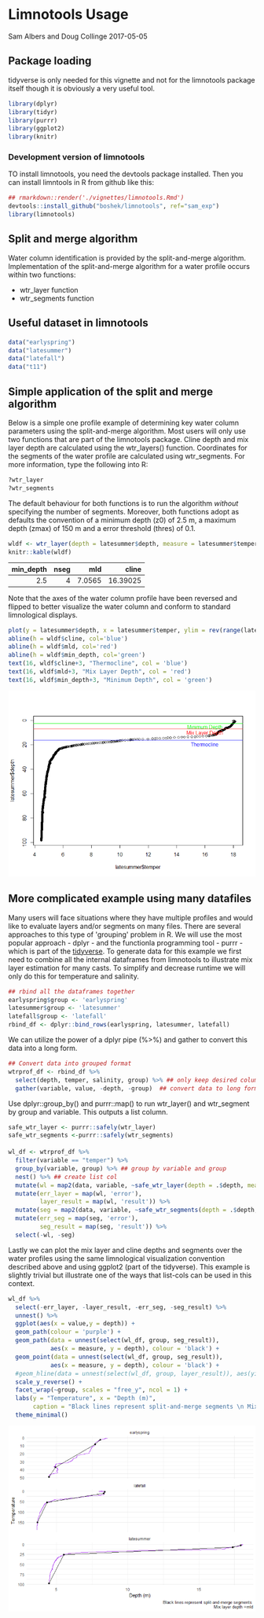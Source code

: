 Limnotools Usage
================
Sam Albers and Doug Collinge
2017-05-05

Package loading
---------------

tidyverse is only needed for this vignette and not for the limnotools package itself though it is obviously a very useful tool.

``` r
library(dplyr)
library(tidyr)
library(purrr)
library(ggplot2)
library(knitr)
```

### Development version of limnotools

TO install limnotools, you need the devtools package installed. Then you can install limntools in R from github like this:

``` r
## rmarkdown::render('./vignettes/limnotools.Rmd')
devtools::install_github("boshek/limnotools", ref="sam_exp")
library(limnotools)
```

Split and merge algorithm
-------------------------

Water column identification is provided by the split-and-merge algorithm. Implementation of the split-and-merge algorithm for a water profile occurs within two functions:

-   wtr\_layer function
-   wtr\_segments function

Useful dataset in limnotools
----------------------------

``` r
data("earlyspring")
data("latesummer")
data("latefall")
data("t11")
```

Simple application of the split and merge algorithm
---------------------------------------------------

Below is a simple one profile example of determining key water column parameters using the split-and-merge algorithm. Most users will only use two functions that are part of the limnotools package. Cline depth and mix layer depth are calculated using the wtr\_layers() function. Coordinates for the segments of the water profile are calculated using wtr\_segments. For more information, type the following into R:

``` r
?wtr_layer
?wtr_segments
```

The default behaviour for both functions is to run the algorithm *without* specifying the number of segments. Moreover, both functions adopt as defaults the convention of a minimum depth (z0) of 2.5 m, a maximum depth (zmax) of 150 m and a error threshold (thres) of 0.1.

``` r
wldf <- wtr_layer(depth = latesummer$depth, measure = latesummer$temper)
knitr::kable(wldf)
```

|  min\_depth|  nseg|     mld|     cline|
|-----------:|-----:|-------:|---------:|
|         2.5|     4|  7.0565|  16.39025|

Note that the axes of the water column profile have been reversed and flipped to better visualize the water column and conform to standard limnological displays.

``` r
plot(y = latesummer$depth, x = latesummer$temper, ylim = rev(range(latesummer$depth)))
abline(h = wldf$cline, col='blue')
abline(h = wldf$mld, col='red')
abline(h = wldf$min_depth, col='green')
text(16, wldf$cline+3, "Thermocline", col = 'blue')
text(16, wldf$mld+3, "Mix Layer Depth", col = 'red')
text(16, wldf$min_depth+3, "Minimum Depth", col = 'green')
```

![](limnotools_files/figure-markdown_github/unnamed-chunk-6-1.png)

More complicated example using many datafiles
---------------------------------------------

Many users will face situations where they have multiple profiles and would like to evaluate layers and/or segments on many files. There are several approaches to this type of 'grouping' problem in R. We will use the most popular approach - dplyr - and the functionla programming tool - purrr - which is part of the [tidyverse](https://CRAN.R-project.org/package=tidyverse). To generate data for this example we first need to combine all the internal dataframes from limnotools to illustrate mix layer estimation for many casts. To simplify and decrease runtime we will only do this for temperature and salinity.

``` r
## rbind all the dataframes together
earlyspring$group <- 'earlyspring'
latesummer$group <- 'latesummer'
latefall$group <- 'latefall'
rbind_df <- dplyr::bind_rows(earlyspring, latesummer, latefall)
```

We can utilize the power of a dplyr pipe (%&gt;%) and gather to convert this data into a long form.

``` r
## Convert data into grouped format
wtrprof_df <- rbind_df %>%
  select(depth, temper, salinity, group) %>% ## only keep desired columns
  gather(variable, value, -depth, -group)  ## convert data to long format
```

Use dplyr::group\_by() and purrr::map() to run wtr\_layer() and wtr\_segment by group and variable. This outputs a list column.

``` r
safe_wtr_layer <- purrr::safely(wtr_layer)
safe_wtr_segments <-purrr::safely(wtr_segments)

wl_df <- wtrprof_df %>%  
  filter(variable == "temper") %>%
  group_by(variable, group) %>% ## group by variable and group
  nest() %>% ## create list col
  mutate(wl = map2(data, variable, ~safe_wtr_layer(depth = .$depth, measure = .$value))) %>%
  mutate(err_layer = map(wl, 'error'),
         layer_result = map(wl, 'result')) %>%
  mutate(seg = map2(data, variable, ~safe_wtr_segments(depth = .$depth, measure = .$value))) %>%
  mutate(err_seg = map(seg, 'error'),
         seg_result = map(seg, 'result')) %>%
  select(-wl, -seg) 
```

Lastly we can plot the mix layer and cline depths and segments over the water profiles using the same limnological visualization convention described above and using ggplot2 (part of the tidyverse). This example is slightly trivial but illustrate one of the ways that list-cols can be used in this context.

``` r
wl_df %>%
  select(-err_layer, -layer_result, -err_seg, -seg_result) %>%
  unnest() %>%
  ggplot(aes(x = value,y = depth)) +
  geom_path(colour = 'purple') +
  geom_path(data = unnest(select(wl_df, group, seg_result)), 
            aes(x = measure, y = depth), colour = 'black') +
  geom_point(data = unnest(select(wl_df, group, seg_result)), 
            aes(x = measure, y = depth), colour = 'black') +
  #geom_hline(data = unnest(select(wl_df, group, layer_result)), aes(yintercept = mld, colour = group)) +
  scale_y_reverse() +
  facet_wrap(~group, scales = "free_y", ncol = 1) +
  labs(y = "Temperature", x = "Depth (m)", 
       caption = "Black lines represent split-and-merge segments \n Mix layer depth =mld") +
  theme_minimal()
```

![](limnotools_files/figure-markdown_github/unnamed-chunk-10-1.png)
